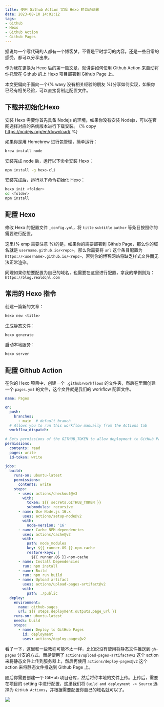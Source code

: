 ```yaml
---
title: 使用 Github Action 实现 Hexo 的自动部署
date: 2023-08-10 14:01:12
tags: 
- Github
- Hexo
- Github Action
- Github Pages
---
```


据说每一个写代码的人都有一个博客梦，不管是平时学习的内容，还是一些日常的感受，都可以分享出来。

作为我在更换为 Hexo 后的第一篇文章，就讲讲如何使用 Github Action 来自动将你托管在 Github 的上 Hexo 项目部署到 Github Page 上。

本文更偏向于面向一个{% wavy 没有相关经验的朋友 %}分享如何实现，如果你已经有相关经验，可以直接复制走配置文件。

## 下载并初始化Hexo

安装 Hexo 需要你首先具备 Nodejs 的环境，如果你没有安装 Nodejs，可以在官网选择对应的系统版本进行下载安装。
{% copy https://nodejs.org/en/download/ %}


如果你是用 Homebrew 进行包管理，简单运行：

```bash
brew install node
```

安装完成 node 后，运行以下命令安装 Hexo：

```bash
npm install -g hexo-cli
```

安装完成后，运行以下命令初始化 Hexo：

```bash
hexo init <folder>
cd <folder>
npm install
```

## 配置 Hexo

修改 Hexo 的配置文件 `_config.yml`，将 `title` `subtitle` `author` 等条目按照你的需要进行配置。

这里{% emp 需要注意 %}的是，如果你的需要部署到 Github Page，那么你的域名就是 `username.github.io/<repo>`，那么你需要将 `url` 这个条目配置为 `https://<username>.github.io/<repo>`，否则你的博客网站将缺乏样式文件而无法正常渲染。

同理如果你想要配置为自己的域名，也需要在这里进行配置，拿我的举例则为：`https://blog.realdqhl.com`

## 常用的 Hexo 指令

创建一篇新的文章：
```bash
hexo new <title>
```

生成静态文件：
```bash
hexo generate
```

启动本地服务：
```bash
hexo server
```

## 配置 Github Action

在你的 Hexo 项目中，创建一个 `.github/workflows` 的文件夹，然后在里面创建一个 `pages.yml` 的文件，这个文件就是我们的 workflow 配置文件。

```yml
name: Pages

on:
  push:
    branches:
      - main  # default branch
  # Allows you to run this workflow manually from the Actions tab
  workflow_dispatch:
  
# Sets permissions of the GITHUB_TOKEN to allow deployment to GitHub Pages
permissions:
  contents: read
  pages: write
  id-token: write
  
jobs:
  build:
    runs-on: ubuntu-latest
    permissions:
      contents: write
    steps:
      - uses: actions/checkout@v3
        with:
          token: ${{ secrets.GITHUB_TOKEN }}
          submodules: recursive
      - name: Use Node.js 16.x
        uses: actions/setup-node@v2
        with:
          node-version: '16'
      - name: Cache NPM dependencies
        uses: actions/cache@v2
        with:
          path: node_modules
          key: ${{ runner.OS }}-npm-cache
          restore-keys: |
            ${{ runner.OS }}-npm-cache
      - name: Install Dependencies
        run: npm install
      - name: Build
        run: npm run build
      - name: Upload artifact
        uses: actions/upload-pages-artifact@v2
        with:
          path: ./public
  deploy:
    environment:
      name: github-pages
      url: ${{ steps.deployment.outputs.page_url }}
    runs-on: ubuntu-latest
    needs: build
    steps:
      - name: Deploy to GitHub Pages
        id: deployment
        uses: actions/deploy-pages@v2

```

看了一下，这里和一些教程可能不太一样，比如说没有使用将静态文件推送到 `gh-pages` 分支的方式，而是使用了 `actions/upload-pages-artifact@v2` 这个 action 来将静态文件上传到服务器上，然后再使用 `actions/deploy-pages@v2` 这个 action 来将静态文件推送到 Github Page 上。

随后你需要创建一个 GitHub 项目仓库，然后将你本地的文件上传。上传后，需要在项目的 setting 中进行配置，这里我们将 `Build and deployment -> Source` 选择为 `GitHub Actions`，并根据需要配置你自己的域名就可以了。

![](https://github.com/dqhl76/dqhl76-site/assets/69136320/31b74b2c-71f1-4e12-8be7-6e113e124770)

